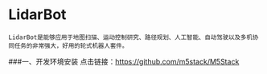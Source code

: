 # LidarBot
    LidarBot是能够应用于地图扫描、运动控制研究、路径规划、人工智能、自动驾驶以及多机协同任务的非常强大，好用的轮式机器人套件。
  
  ###一、开发环境安装
   点击链接：https://github.com/m5stack/M5Stack

